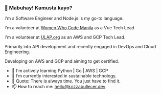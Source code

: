 ### 👋 Mabuhay! Kamusta kayo?


I'm a Software Engineer and Node.js is my go-to language. 

I'm a volunteer at [Women Who Code Manila](https://www.womenwhocode.com/manila/about) as a Vue Tech Lead.

I'm a volunteer at [ULAP.org](https://www.ulap.org/) as an AWS and GCP Tech Lead.

Primarily into API development and recently engaged in DevOps and Cloud Engineering.

Developing on AWS and GCP and aiming to get certified. 

- 🏃 I'm actively learning Python | Go | AWS | GCP
- 🌱 I’m currently interested in sustainable technology.
- 💬 Quote: There is always time. You just have to find it.
- 📫 How to reach me: [hello@krizzabullecer.dev](mailto:hello@krizzabullecer.dev)
